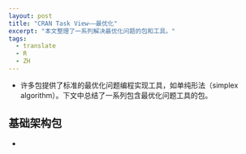 ```yaml
---
layout: post
title: "CRAN Task View——最优化"
excerpt: "本文整理了一系列解决最优化问题的包和工具。"
tags:
  - translate
  - R
  - ZH
---
```


- 许多包提供了标准的最优化问题编程实现工具，如单纯形法（simplex algorithm）。下文中总结了一系列包含最优化问题工具的包。


## 基础架构包
- 

